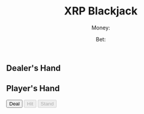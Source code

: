 <html lang="en">
  <head>
    <meta charset="UTF-8" />
    <meta name="viewport" content="width=device-width, initial-scale=1.0" />
    <title>XRP Blackjack</title>
    <link rel="stylesheet" href="styles.css" />
  </head>
  <body>
    <header>
      <h1>XRP Blackjack</h1>
      <div id="status">
        <p>Money: <span id="money"></span></p>
        <p>Bet: <span id="bet"></span></p>
      </div>
    </header>
    <main>
      <div id="dealer">
        <h2>Dealer's Hand</h2>
        <div id="dealer-cards"></div>
        <p id="dealer-score"></p>
      </div>
      <div id="player">
        <h2>Player's Hand</h2>
        <div id="player-cards"></div>
        <p id="player-score"></p>
      </div>
      <div id="buttons">
        <button id="deal-button">Deal</button>
        <button id="hit-button" disabled>Hit</button>
        <button id="stand-button" disabled>Stand</button>
      </div>
    </main>
    <script src="script.js"></script>
  </body>
</html>
